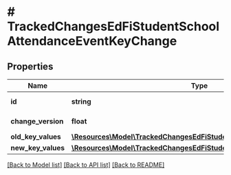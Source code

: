# # TrackedChangesEdFiStudentSchoolAttendanceEventKeyChange

## Properties

Name | Type | Description | Notes
------------ | ------------- | ------------- | -------------
**id** | **string** | Resource identifier | [optional]
**change_version** | **float** | Change version | [optional]
**old_key_values** | [**\Resources\Model\TrackedChangesEdFiStudentSchoolAttendanceEventKey**](TrackedChangesEdFiStudentSchoolAttendanceEventKey.md) |  | [optional]
**new_key_values** | [**\Resources\Model\TrackedChangesEdFiStudentSchoolAttendanceEventKey**](TrackedChangesEdFiStudentSchoolAttendanceEventKey.md) |  | [optional]

[[Back to Model list]](../../README.md#models) [[Back to API list]](../../README.md#endpoints) [[Back to README]](../../README.md)
